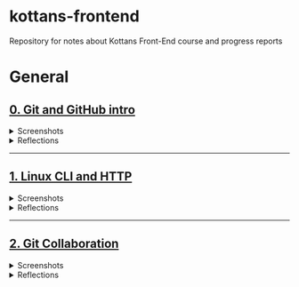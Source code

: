 # kottans-frontend
Repository for notes about Kottans Front-End course and progress reports

# General

## [0. Git and GitHub intro](https://github.com/kottans/frontend/blob/master/tasks/git-intro.md)

<details>
 <summary>Screenshots</summary>

 <img src="git_basics/udacity_course_viewed.jpg" width="80%">

 <img src="git_basics/learngit_main.png" width="80%">

 <img src="git_basics/learngit_remote.png" width="80%">
 
</details>

<details>
 <summary>Reflections</summary>
 
 ### What was new:
 The level of my Git knowledge was completely zero before this course.
 Frankly, as a beginner I used to avoide this topic, because I thought it's
 too early for me to learn it. But thanks to Kottans I've finally dived into it.
 And I think the [resources](https://www.udacity.com/course/version-control-with-git--ud123) that were provided
 are the best choise to start with.
 Especially the [learngitbranching](https://learngitbranching.js.org/) game!
 That's an awesome way to learn, thanks for offering it.
   
  ### What surprised me:
  Git basics have been not so hard as I first feared. But "Remote/1.8 Locked Master" level made me
  look hard into reference documentation to pass it in only 3 steps! 
  
  ### What I'm going to use in future:
  Hmm..is there something that i'm NOT going to use?))
  I think I'll use all of these commands. While trying to synchronize local repo with GitHub and making lots of mistakes
  I've already used even those commands that weren't covered in this course:)
</details>

---

## [1. Linux CLI and HTTP](https://github.com/kottans/frontend/blob/master/tasks/linux-cli-http.md)

<details>
 <summary>Screenshots</summary>

 <img src="linux_cli/quiz_1.png" width="80%">

 <img src="linux_cli/quiz_2.png" width="80%">

 <img src="linux_cli/quiz_3.png" width="80%">

 <img src="linux_cli/quiz_4.png" width="80%">


</details>

<details>
 <summary>Reflections</summary>
 
  ### What was new:
 In [Linux CLI](https://linuxsurvival.com/linux-tutorial-introduction/) part everything was new to me, except of few commands
 I've seen before in Git tutorials on YouTube.
 The same thing with [HTTP](https://code.tutsplus.com/tutorials/http-the-protocol-every-web-developer-must-know-part-1--net-31177) articles.
   
 ### What surprised me:
 Using CLI for managing print jobs surprised me. I'm too used to use GUI for that purpose)
 As for HTTP part, I was surprised that I need to have some networking basics knowledge to attain full understanding of these articles. 
 I thought  they were for complete beginners.
 What does "HTTP doesn't keep state" actually mean? What is TCP/IP port? So I've searched the answers to my questions,
 and now I know what is OSI model, how TCP/IP is used as transport and how the Internet really works (in general) :) And what is HTTP, of course.  
  
 ### What I'm going to use in future:
 I will use CLI commands for manipulating files and directories, no doubt. 
 And I'm going to take courses that are listed in "Optional" and "Extra materials" sections in future.

</details>

---

## [2. Git Collaboration](https://github.com/kottans/frontend/blob/master/tasks/git-collaboration.md)

<details>
 <summary>Screenshots</summary>

 <img src="task_git_collaboration/git_collaboration_viewed.png" width="80%">

 <img src="task_git_collaboration/learngit_rumping_up.png" width="80%">

 <img src="task_git_collaboration/learngit_advanced_remote.png" width="80%">


</details>

<details>
 <summary>Reflections</summary>
 
  ### What was new:
 When I first started [GitHub & Collaboration](https://classroom.udacity.com/courses/ud456) course,
 I thought that after those attempts to make my first committs and PR I was already
 familiar with all these materials. Ha, not so fast:)
 Issues, information for contributors, squashing commits with interactive "rebase" command - all of them were new to me.
 Every single level of the [learngitbranching](https://learngitbranching.js.org/) game brought a lot of new
 and useful information for me.
   
 ### What surprised me:
 Squashing commits. Really, the "rebase -i" command is a command of a dream.
  
 ### What I'm going to use in future:
 I will use all of these commands. How can I say no to superpowers?

</details>

